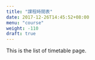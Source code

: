 ```yaml
---
title: "課程時間表"
date: 2017-12-26T14:45:52+08:00
menu: "course"
weight: -110
draft: true
---
```

This is the list of timetable page.
